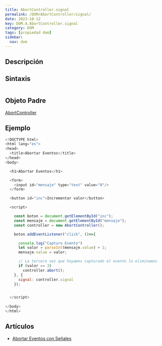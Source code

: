 ```yaml
---
title: AbortController.signal
permalink: /DOM/AbortController/signal/
date: 2023-10-12
key: DOM.A.AbortController.signal
category: DOM
tags: [propiedad dom]
sidebar:
  nav: dom
---
```


## Descripción


## Sintaxis


```javascript

```


## Objeto Padre


[AbortController](https://www.w3api.com/DOM/AbortController/)


## Ejemplo


```javascript
<!DOCTYPE html>
<html lang="es">
<head>
  <title>Abortar Eventos</title>
</head>
<body>

  <h1>Abortar Eventos</h1>

  <form>
    <input id="mensaje" type="text" value="0"/>
  </form>

  <button id="inc">Incrementar valor</button>

  <script>

    const boton = document.getElementById("inc");
    const mensaje = document.getElementById("mensaje");
    const controller = new AbortController();

    boton.addEventListener("click", ()=>{

      console.log("Capturo Evento")
      let valor = parseInt(mensaje.value) + 1;
      mensaje.value = valor;

      // La tercera vez que hayamos capturado el evento lo eliminamos
      if (valor == 3)
        controller.abort();
    }, {
      signal: controller.signal
    });


  </script>    
   
</body>
</html>
```


## Artículos

- [Abortar Eventos con Señales](https://lineadecodigo.comhttps//lineadecodigo.com/dom/abortar-eventos-con-senales/)
